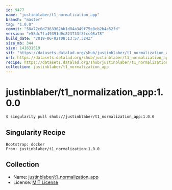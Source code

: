 ```yaml
---
id: 9477
name: "justinblaber/t1_normalization_app"
branch: "master"
tag: "1.0.0"
commit: "58a72c0d7363362bb1d84a349f75e8cb2b4a52fd"
version: "e58dc7fa49391d0c823733f3fcc98a78"
build_date: "2019-06-02T08:13:57.324Z"
size_mb: 344
size: 141631519
sif: "https://datasets.datalad.org/shub/justinblaber/t1_normalization_app/1.0.0/2019-06-02-58a72c0d-e58dc7fa/e58dc7fa49391d0c823733f3fcc98a78.simg"
url: https://datasets.datalad.org/shub/justinblaber/t1_normalization_app/1.0.0/2019-06-02-58a72c0d-e58dc7fa/
recipe: https://datasets.datalad.org/shub/justinblaber/t1_normalization_app/1.0.0/2019-06-02-58a72c0d-e58dc7fa/Singularity
collection: justinblaber/t1_normalization_app
---
```


# justinblaber/t1_normalization_app:1.0.0

```bash
$ singularity pull shub://justinblaber/t1_normalization_app:1.0.0
```

## Singularity Recipe

```singularity
Bootstrap: docker
From: justinblaber/t1_normalization:1.0.0
```

## Collection

 - Name: [justinblaber/t1_normalization_app](https://github.com/justinblaber/t1_normalization_app)
 - License: [MIT License](https://api.github.com/licenses/mit)

